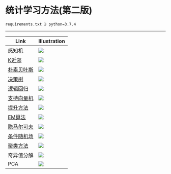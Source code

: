 # 统计学习方法(第二版)

    requirements.txt ∋ python=3.7.4

---
| Link                                                                   | Illustration                         |
| ---------------------------------------------------------------------- | ------------------------------------ |
| [感知机](https://zhen8838.github.io/2020/05/19/statis-learn-cp1/)      | ![](gif/Perceptron.gif)              |
| [K近邻](https://zhen8838.github.io/2020/05/24/statis-learn-cp2/)       | ![](gif/KNN.gif)                     |
| [朴素贝叶斯](https://zhen8838.github.io/2020/05/24/statis-learn-cp3/)  | ![](gif/NaiveBayes.gif)              |
| [决策树](https://zhen8838.github.io/2020/05/27/statis-learn-cp4/)      | ![](gif/DecisionTree.gif)            |
| [逻辑回归](https://zhen8838.github.io/2020/05/30/statis-learn-cp5/)    | ![](gif/LogisticReression.gif)       |
| [支持向量机](https://zhen8838.github.io/2020/06/01/statis-learn-cp6/)  | ![](gif/SVM.gif)                     |
| [提升方法](https://zhen8838.github.io/2020/06/06/statis-learn-cp7/)    | ![](gif/Adaboost.gif)                |
| [EM算法](https://zhen8838.github.io/2020/06/07/statis-learn-cp8/)      | ![](gif/ExpectationMaximization.gif) |
| [隐马尔可夫](https://zhen8838.github.io/2020/06/10/statis-learn-cp9/)  | ![](gif/HMM_viterbi.gif)             |
| [条件随机场](https://zhen8838.github.io/2020/06/13/statis-learn-cp10/) | ![](gif/crf.gif)                     |
| [聚类方法](https://zhen8838.github.io/2020/06/16/statis-learn-cp11/)   | ![](gif/Kmeans.gif)                  |
| 奇异值分解                                                             | ![](gif/SVD.gif)                     |
| PCA                                                                    | ![](gif/PCA.gif)                     |